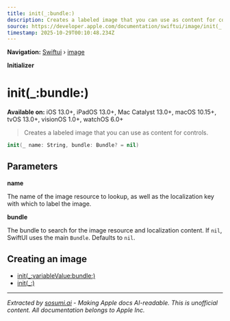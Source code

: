 ```yaml
---
title: init(_:bundle:)
description: Creates a labeled image that you can use as content for controls.
source: https://developer.apple.com/documentation/swiftui/image/init(_:bundle:)
timestamp: 2025-10-29T00:10:48.234Z
---
```


**Navigation:** [Swiftui](/documentation/swiftui) › [image](/documentation/swiftui/image)

**Initializer**

# init(_:bundle:)

**Available on:** iOS 13.0+, iPadOS 13.0+, Mac Catalyst 13.0+, macOS 10.15+, tvOS 13.0+, visionOS 1.0+, watchOS 6.0+

> Creates a labeled image that you can use as content for controls.

```swift
init(_ name: String, bundle: Bundle? = nil)
```

## Parameters

**name**

The name of the image resource to lookup, as well as the localization key with which to label the image.



**bundle**

The bundle to search for the image resource and localization content. If `nil`, SwiftUI uses the main `Bundle`. Defaults to `nil`.



## Creating an image

- [init(_:variableValue:bundle:)](/documentation/swiftui/image/init(_:variablevalue:bundle:))
- [init(_:)](/documentation/swiftui/image/init(_:))

---

*Extracted by [sosumi.ai](https://sosumi.ai) - Making Apple docs AI-readable.*
*This is unofficial content. All documentation belongs to Apple Inc.*
